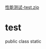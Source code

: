 [性能测试-test.zip](https://github.com/KeXiping/test/files/8945665/-test.zip)
# test
public class static
